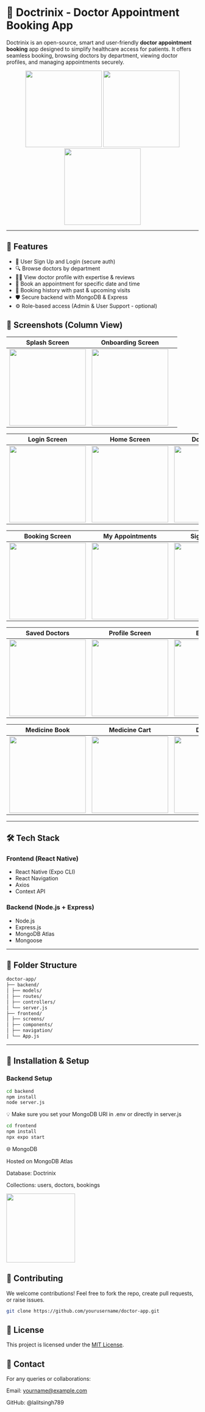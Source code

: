# 🏥 Doctrinix - Doctor Appointment Booking App

Doctrinix is an open-source, smart and user-friendly **doctor appointment booking** app designed to simplify healthcare access for patients. It offers seamless booking, browsing doctors by department, viewing doctor profiles, and managing appointments securely.

<div align="center">
  <img src="<ADD_HOME_SCREEN_IMAGE>" width="200"/>
  <img src="<ADD_DOCTOR_DETAIL_IMAGE>" width="200"/>
  <img src="<ADD_BOOKING_SCREEN_IMAGE>" width="200"/>
</div>

---

## 🚀 Features

- 📲 User Sign Up and Login (secure auth)
- 🔍 Browse doctors by department
- 🧑‍⚕️ View doctor profile with expertise & reviews
- 📅 Book an appointment for specific date and time
- 📖 Booking history with past & upcoming visits
- 🛡 Secure backend with MongoDB & Express
- ⚙️ Role-based access (Admin & User Support - optional)

## 📱 Screenshots (Column View)

| Splash Screen | Onboarding Screen |  |
|----------------|--------------------|--|
| <img src="https://github.com/user-attachments/assets/01be45a7-cca2-4237-b4a8-cbeadb157501" width="200"/> | <img src="https://github.com/user-attachments/assets/3300276a-ccb3-49b7-bda9-5e8405b2a74c" width="200"/> |  |

| Login Screen | Home Screen | Doctor Profile |
|--------------|-------------|----------------|
| <img src="https://github.com/user-attachments/assets/c1bfd9bb-1403-48cc-83bc-68a3fd3f8f19" width="200"/> | <img src="https://github.com/user-attachments/assets/73e5442e-999f-4811-84cb-2674934c38ad" width="200"/> | <img src="https://github.com/user-attachments/assets/c6c5f440-ef4e-444f-8736-bd4fc54c28d5" width="200"/> |

| Booking Screen | My Appointments | Signup Screen |
|----------------|------------------|-----------------|
| <img src="https://github.com/user-attachments/assets/ff8fbee9-d587-4481-930f-13fa9680c3ec" width="200"/> | <img src="https://github.com/user-attachments/assets/ead6e2a9-bcdc-4ef2-89ce-194c3a9d39da" width="200"/> | <img src="https://github.com/user-attachments/assets/826b7c94-5b8a-4118-aae7-e8ea70caf175" width="200"/> |

| Saved Doctors | Profile Screen | Edit Profile |
|----------------|----------------|----------------|
| <img src="https://github.com/user-attachments/assets/75bb43b8-6287-490b-9c03-74c51fe069ac" width="200"/> | <img src="https://github.com/user-attachments/assets/bb0d5da4-156d-46c7-a745-90218af9d31c" width="200"/> | <img src="https://github.com/user-attachments/assets/6d627fb4-d68c-439e-b284-043a4a5c3969" width="200"/> |

| Medicine Book | Medicine Cart | Doctor List |
|----------------|----------------|----------------|
| <img src="https://github.com/user-attachments/assets/b35fc8f3-f58d-4b35-81c0-93db2f99c225" width="200"/> | <img src="https://github.com/user-attachments/assets/ef4883df-d07b-413e-b94a-f7424791403d" width="200"/> | <img src="https://github.com/user-attachments/assets/ad0a5365-fbbe-49de-b0d5-6d8909f0df13" width="200"/> |

---



## 🛠 Tech Stack

### Frontend (React Native)
- React Native (Expo CLI)
- React Navigation
- Axios
- Context API

### Backend (Node.js + Express)
- Node.js
- Express.js
- MongoDB Atlas
- Mongoose

---

## 📁 Folder Structure
```bash
doctor-app/
├── backend/
│ ├── models/
│ ├── routes/
│ ├── controllers/
│ └── server.js
├── frontend/
│ ├── screens/
│ ├── components/
│ ├── navigation/
│ └── App.js
```

---

## 🧰 Installation & Setup

### Backend Setup

```bash
cd backend
npm install
node server.js
```
💡 Make sure you set your MongoDB URI in .env or directly in server.js

```bash
cd frontend
npm install
npx expo start
```
🌐 MongoDB

Hosted on MongoDB Atlas

Database: Doctrinix

Collections: users, doctors, bookings

<img src="https://webimages.mongodb.com/_com_assets/cms/mongodb_logo1-76twgcu2dm.png" width="180"/>

## 🤝 Contributing
We welcome contributions! Feel free to fork the repo, create pull requests, or raise issues.

```bash
git clone https://github.com/yourusername/doctor-app.git
```
## 📜 License

This project is licensed under the [MIT License](./LICENSE).

## 📧 Contact
For any queries or collaborations:

Email: yourname@example.com

GitHub: @lalitsingh789
